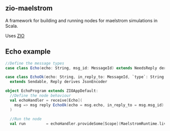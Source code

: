 ## zio-maelstrom

A framework for building and running nodes for maelstrom simulations in Scala.

Uses [ZIO](https://zio.dev)

## Echo example

```scala
//Define the message types
case class Echo(echo: String, msg_id: MessageId) extends NeedsReply derives JsonDecoder

case class EchoOk(echo: String, in_reply_to: MessageId, `type`: String = "echo_ok") 
  extends Sendable, Reply derives JsonEncoder

object EchoProgram extends ZIOAppDefault:
  //Define the node behaviour
  val echoHandler = receive[Echo](
    msg => msg reply EchoOk(echo = msg.echo, in_reply_to = msg.msg_id)
  )
  
  //Run the node
  val run         = echoHandler.provideSome[Scope](MaelstromRuntime.live)
```